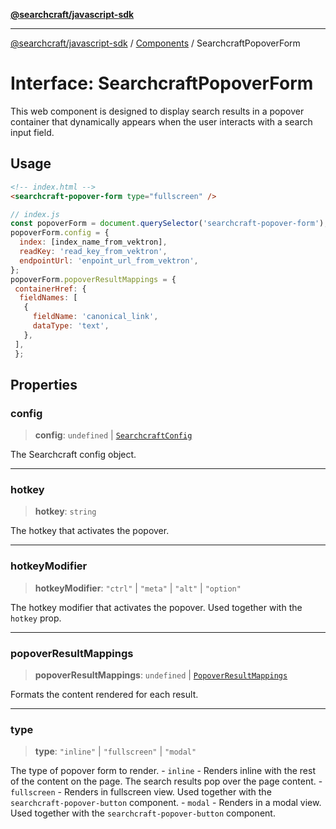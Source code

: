 [**@searchcraft/javascript-sdk**](/reference/sdk/js-vanilla/README.md)

***

[@searchcraft/javascript-sdk](/reference/sdk/js-vanilla/globals.md) / [Components](/reference/sdk/js-vanilla/namespaces/Components/README.md) / SearchcraftPopoverForm

# Interface: SearchcraftPopoverForm

This web component is designed to display search results in a popover container that dynamically appears when the user interacts with a search input field.
## Usage
```html
<!-- index.html -->
<searchcraft-popover-form type="fullscreen" />
```
```js
// index.js
const popoverForm = document.querySelector('searchcraft-popover-form');
popoverForm.config = {
  index: [index_name_from_vektron],
  readKey: 'read_key_from_vektron',
  endpointUrl: 'enpoint_url_from_vektron',
};
popoverForm.popoverResultMappings = {
 containerHref: {
  fieldNames: [
   {
     fieldName: 'canonical_link',
     dataType: 'text',
   },
 ],
 };
```

## Properties

### config

> **config**: `undefined` \| [`SearchcraftConfig`](/reference/sdk/js-vanilla/interfaces/SearchcraftConfig.md)

The Searchcraft config object.

***

### hotkey

> **hotkey**: `string`

The hotkey that activates the popover.

***

### hotkeyModifier

> **hotkeyModifier**: `"ctrl"` \| `"meta"` \| `"alt"` \| `"option"`

The hotkey modifier that activates the popover. Used together with the `hotkey` prop.

***

### popoverResultMappings

> **popoverResultMappings**: `undefined` \| [`PopoverResultMappings`](/reference/sdk/js-vanilla/type-aliases/PopoverResultMappings.md)

Formats the content rendered for each result.

***

### type

> **type**: `"inline"` \| `"fullscreen"` \| `"modal"`

The type of popover form to render.  - `inline` - Renders inline with the rest of the content on the page. The search results pop over the page content. - `fullscreen` - Renders in fullscreen view. Used together with the `searchcraft-popover-button` component. - `modal` - Renders in a modal view. Used together with the `searchcraft-popover-button` component.
